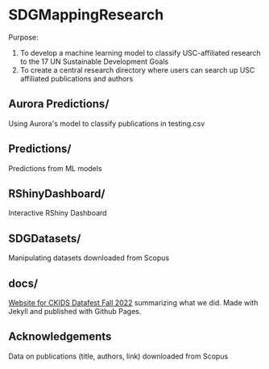 # SDGMappingResearch
Purpose: 
1. To develop a machine learning model to classify USC-affiliated research to the 17 UN Sustainable Development Goals
2. To create a central research directory where users can search up USC affiliated publications and authors

## Aurora Predictions/
Using Aurora's model to classify publications in testing.csv

## Predictions/
Predictions from ML models

## RShinyDashboard/
Interactive RShiny Dashboard

## SDGDatasets/
Manipulating datasets downloaded from Scopus

## docs/
[Website for CKIDS Datafest Fall 2022](https://usc-office-of-sustainability.github.io/SDGMappingResearch/) summarizing what we did. Made with Jekyll and published with Github Pages.

## Acknowledgements
Data on publications (title, authors, link) downloaded from Scopus
